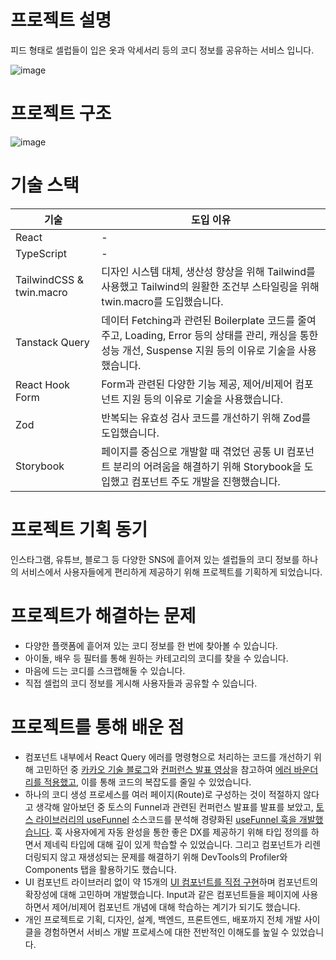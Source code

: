 # 프로젝트 설명

피드 형태로 셀럽들이 입은 옷과 악세서리 등의 코디 정보를 공유하는 서비스 입니다.

![image](https://github.com/user-attachments/assets/8bfbb38a-31a7-4120-a37c-03eb089adb86)

# 프로젝트 구조

![image](https://github.com/user-attachments/assets/214c1e54-4fb2-4650-ba98-5cb75cc9cc15)

# 기술 스택

| 기술 | 도입 이유 |
| --- | --- |
| React | - |
| TypeScript | - |
| TailwindCSS & twin.macro | 디자인 시스템 대체, 생산성 향상을 위해 Tailwind를 사용했고 Tailwind의 원활한 조건부 스타일링을 위해 twin.macro를 도입했습니다.  |
| Tanstack Query | 데이터 Fetching과 관련된 Boilerplate 코드를 줄여주고, Loading, Error 등의 상태를 관리, 캐싱을 통한 성능 개선, Suspense 지원 등의 이유로 기술을 사용했습니다. |
| React Hook Form | Form과 관련된 다양한 기능 제공, 제어/비제어 컴포넌트 지원 등의 이유로 기술을 사용했습니다.  |
| Zod | 반복되는 유효성 검사 코드를 개선하기 위해 Zod를 도입했습니다.  |
| Storybook | 페이지를 중심으로 개발할 때 겪었던 공통 UI 컴포넌트 분리의 어려움을 해결하기 위해 Storybook을 도입했고 컴포넌트 주도 개발을 진행했습니다. |

# 프로젝트 기획 동기

인스타그램, 유튜브, 블로그 등 다양한 SNS에 흩어져 있는 셀럽들의 코디 정보를 하나의 서비스에서 사용자들에게 편리하게 제공하기 위해 프로젝트를 기획하게 되었습니다.

# 프로젝트가 해결하는 문제

- 다양한 플랫폼에 흩어져 있는 코디 정보를 한 번에 찾아볼 수 있습니다.
- 아이돌, 배우 등 필터를 통해 원하는 카테고리의 코디를 찾을 수 있습니다.
- 마음에 드는 코디를 스크랩해둘 수 있습니다.
- 직접 셀럽의 코디 정보를 게시해 사용자들과 공유할 수 있습니다.

# 프로젝트를 통해 배운 점

- 컴포넌트 내부에서 React Query 에러를 명령형으로 처리하는 코드를 개선하기 위해 고민하던 중 [카카오 기술 블로그](https://fe-developers.kakaoent.com/2022/221110-error-boundary/)와 [컨퍼런스 발표 영상](https://youtu.be/012IPbMX_y4?si=mY0dtZ9QEYo_PuWj)을 참고하여 [에러 바운더리를 적용했고](https://github.com/celeb-pick/frontend/tree/master/src/components/errors), 이를 통해 코드의 복잡도를 줄일 수 있었습니다.
- 하나의 코디 생성 프로세스를 여러 페이지(Route)로 구성하는 것이 적절하지 않다고 생각해 알아보던 중 토스의 Funnel과 관련된 컨퍼런스 발표를 발표를 보았고, [토스 라이브러리의 useFunnel](https://github.com/toss/slash/blob/main/packages/react/use-funnel/src/useFunnel.tsx) 소스코드를 분석해 경량화된 [useFunnel 훅을 개발했습니다](https://github.com/celeb-pick/frontend/blob/master/src/hooks/useFunnel/useFunnel.tsx). 훅 사용자에게 자동 완성을 통한 좋은 DX를 제공하기 위해 타입 정의를 하면서 제네릭 타입에 대해 깊이 있게 학습할 수 있었습니다. 그리고 컴포넌트가 리렌더링되지 않고 재생성되는 문제를 해결하기 위해 DevTools의 Profiler와 Components 탭을 활용하기도 했습니다.
- UI 컴포넌트 라이브러리 없이 약 15개의 [UI 컴포넌트를 직접 구현](https://github.com/celeb-pick/frontend/blob/master/src/components/atoms/Button/Button.tsx)하며 컴포넌트의 확장성에 대해 고민하며 개발했습니다. Input과 같은 컴포넌트들을 페이지에 사용하면서 제어/비제어 컴포넌트 개념에 대해 학습하는 계기가 되기도 했습니다.
- 개인 프로젝트로 기획, 디자인, 설계, 백엔드, 프론트엔드, 배포까지 전체 개발 사이클을 경험하면서 서비스 개발 프로세스에 대한 전반적인 이해도를 높일 수 있었습니다.
